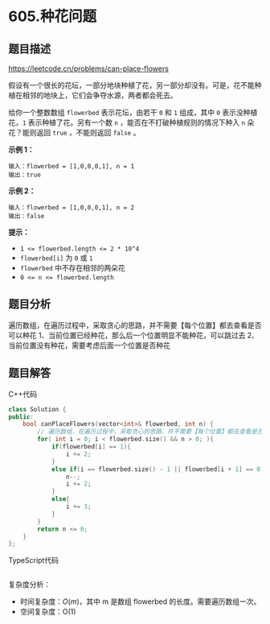 # 605.种花问题

## 题目描述 

https://leetcode.cn/problems/can-place-flowers

假设有一个很长的花坛，一部分地块种植了花，另一部分却没有。可是，花不能种植在相邻的地块上，它们会争夺水源，两者都会死去。

给你一个整数数组 `flowerbed` 表示花坛，由若干 `0` 和 `1` 组成，其中 `0` 表示没种植花，`1` 表示种植了花。另有一个数 `n` ，能否在不打破种植规则的情况下种入 `n` 朵花？能则返回 `true` ，不能则返回 `false` 。

 

**示例 1：**

```
输入：flowerbed = [1,0,0,0,1], n = 1
输出：true
```

**示例 2：**

```
输入：flowerbed = [1,0,0,0,1], n = 2
输出：false
```

 

**提示：**

- `1 <= flowerbed.length <= 2 * 10^4`
- `flowerbed[i]` 为 `0` 或 `1`
- `flowerbed` 中不存在相邻的两朵花
- `0 <= n <= flowerbed.length`



## 题目分析

遍历数组，在遍历过程中，采取贪心的思路，并不需要【每个位置】都去查看是否可以种花
1、当前位置已经种花，那么后一个位置明显不能种花，可以跳过去
2、当前位置没有种花，需要考虑后面一个位置是否种花



## 题目解答

C++代码

```c++
class Solution {
public:
    bool canPlaceFlowers(vector<int>& flowerbed, int n) {
        // 遍历数组，在遍历过程中，采取贪心的思路，并不需要【每个位置】都去查看是否可以种花
        for( int i = 0; i < flowerbed.size() && n > 0; ){
            if(flowerbed[i] == 1){
                i += 2;
            }
            else if(i == flowerbed.size() - 1 || flowerbed[i + 1] == 0){
                n--;
                i += 2;
            }
            else{
                i += 3;
            }
        } 
        return n <= 0;       
    }
};
```

TypeScript代码

```typescript

```

复杂度分析：

* 时间复杂度：*O*(*m*)，其中 m 是数组 flowerbed 的长度。需要遍历数组一次。
* 空间复杂度：O(1)

